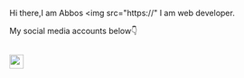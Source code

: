 Hi there,I am Abbos <img src="https://"
I am web developer.
                         
My social media accounts below👇 <br>

<code><a href="https://www.linkedin.com/in/abbosshamsiddin?lipi=urn%3Ali%3Apage%3Ad_flagship3_profile_view_base_contact_details%3BKEJQ1JbZSpuOgjUV1GslMw%3D%3D">
  <img src="https://image.similarpng.com/very-thumbnail/2020/07/Linkedin-logo-transparent-PNG.png" width="25px">
</a></code>
